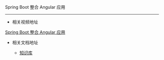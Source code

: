 Spring Boot 整合 Angular 应用

---

- 相关视频地址

[Spring Boot 整合 Angular 应用](https://www.edurt.com/course/69)

- 相关文档地址

    - [知识库](http://wiki.ttxit.com/pages/viewpage.action?pageId=16318570&src=contextnavpagetreemode)